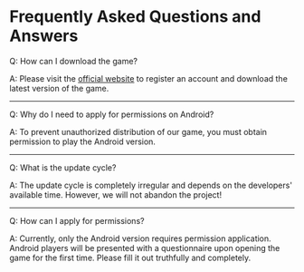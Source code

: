 # Frequently Asked Questions and Answers

Q: How can I download the game?

A: Please visit the [official website](https://mtponline.linecom.net.cn) to register an account and download the latest version of the game.

---

Q: Why do I need to apply for permissions on Android?

A: To prevent unauthorized distribution of our game, you must obtain permission to play the Android version.

---

Q: What is the update cycle?

A: The update cycle is completely irregular and depends on the developers' available time. However, we will not abandon the project!

---

Q: How can I apply for permissions?

A: Currently, only the Android version requires permission application. Android players will be presented with a questionnaire upon opening the game for the first time. Please fill it out truthfully and completely.
